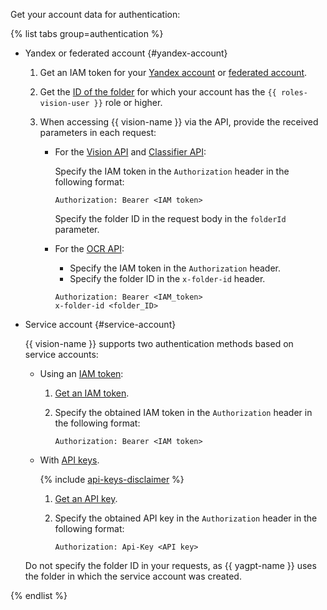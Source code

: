 Get your account data for authentication:

{% list tabs group=authentication %}

- Yandex or federated account {#yandex-account}

   1. Get an IAM token for your [Yandex account](../../iam/operations/iam-token/create.md) or [federated account](../../iam/operations/iam-token/create-for-federation.md).
   1. Get the [ID of the folder](../../resource-manager/operations/folder/get-id.md) for which your account has the `{{ roles-vision-user }}` role or higher.
   1. When accessing {{ vision-name }} via the API, provide the received parameters in each request:

      * For the [Vision API](../../vision/vision/api-ref/index.md) and [Classifier API](../../vision/classifier/api-ref/grpc/index.md):

         Specify the IAM token in the `Authorization` header in the following format:

         ```
         Authorization: Bearer <IAM token>
         ```

         Specify the folder ID in the request body in the `folderId` parameter.

      * For the [OCR API](../../vision/ocr/api-ref/index.md):

         * Specify the IAM token in the `Authorization` header.
         * Specify the folder ID in the `x-folder-id` header.

         ```
         Authorization: Bearer <IAM_token>
         x-folder-id <folder_ID>
         ```

- Service account {#service-account}

   {{ vision-name }} supports two authentication methods based on service accounts:

   * Using an [IAM token](../../iam/concepts/authorization/iam-token.md):

      1. [Get an IAM token](../../iam/operations/iam-token/create-for-sa.md).
      1. Specify the obtained IAM token in the `Authorization` header in the following format:

         ```
         Authorization: Bearer <IAM token>
         ```

   * With [API keys](../../iam/concepts/authorization/api-key).

      {% include [api-keys-disclaimer](../iam/api-keys-disclaimer.md) %}

      1. [Get an API key](../../iam/operations/api-key/create.md).
      1. Specify the obtained API key in the `Authorization` header in the following format:

         ```
         Authorization: Api-Key <API key>
         ```

   Do not specify the folder ID in your requests, as {{ yagpt-name }} uses the folder in which the service account was created.

{% endlist %}